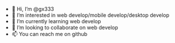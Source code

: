 - 👋 Hi, I’m @gx333
- 👀 I’m interested in web develop/mobile develop/desktop develop
- 🌱 I’m currently learning web develop
- 💞️ I’m looking to collaborate on web develop
- 📫 You can reach me on github

<!---
gx333/gx333 is a ✨ special ✨ repository because its `README.md` (this file) appears on your GitHub profile.
You can click the Preview link to take a look at your changes.
--->
